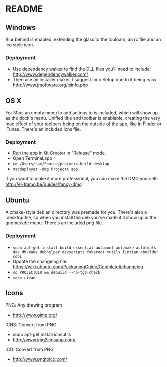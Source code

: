 README
=======

Windows
----------
Blur behind is enabled, extending the glass to the toolbars, an rc file and an ico style icon.

### Deployment
* Use dependency walker to find the DLL files you'll need to include: http://www.dependencywalker.com/
* Then use an installer maker, I suggest Inno Setup due to it being easy: http://www.jrsoftware.org/isinfo.php

OS X
----------
For Mac, an empty menu to add actions to is included, which will show up as the dock's menu.
Unified title and toolbar is enablable, creating the very mac effect of your toolbars being on the outside of the app, like in Finder or iTunes.
There's an included icns file.

### Deployment
* Run the app in Qt Creator in "Release" mode.
* Open Terminal.app
* `cd /Users/sam/Source/projectx-build-desktop`
* `macdeployqt -dmg ProjectX.app`

if you want to make it more professional, you can make the DMG yourself: http://el-tramo.be/guides/fancy-dmg

Ubuntu
----------
A cmake-style debian directory was premade for you.
There's also a .desktop file, so when you install the deb you've made it'll show up in the gnome/kde menu.
There's an included png file.

### Deployment
* `sudo apt-get install build-essential autoconf automake autotools-dev dh-make debhelper devscripts fakeroot xutils lintian pbuilder cdbs`
* Update the changelog file: https://wiki.ubuntu.com/PackagingGuide/Complete#changelog
* `cd PROJECTDIR && debuild --no-tgz-check`
* `make clean`

Icons
----------
PNG: Any drawing program
* http://www.gimp.org/

ICNS: Convert from PNG
* sudo apt-get install icnsutils
* http://www.img2icnsapp.com/

ICO: Convert from PNG
* http://www.pngtoico.com/
